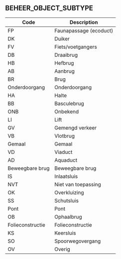 ## BEHEER_OBJECT_SUBTYPE					
					
|	Code	|	Description	|	
|	---	|	---	|	
|	FP	|	Faunapassage (ecoduct)	|	
|	DK	|	Duiker	|	
|	FV	|	Fiets/voetgangers	|	
|	DB	|	Draaibrug	|	
|	HB	|	Hefbrug	|	
|	AB	|	Aanbrug	|	
|	BR	|	Brug	|	
|	Onderdoorgang	|	Onderdoorgang	|	
|	HA	|	Halte	|	
|	BB	|	Basculebrug	|	
|	ONB	|	Onbekend	|	
|	LI	|	Lift	|	
|	GV	|	Gemengd verkeer	|	
|	VB	|	Vlotbrug	|	
|	Gemaal	|	Gemaal	|	
|	VD	|	Viaduct	|	
|	AD	|	Aquaduct	|	
|	Beweegbare brug	|	Beweegbare brug	|	
|	IS	|	Inlaatsluis	|	
|	NVT	|	Niet van toepassing	|	
|	OK	|	Overkluizing	|	
|	SS	|	Schutsluis	|	
|	Pont	|	Pont	|	
|	OB	|	Ophaalbrug	|	
|	Folieconstructie	|	Folieconstructie	|	
|	KS	|	Keersluis	|	
|	SO	|	Spoorwegovergang	|	
|	OV	|	Overig	|	
